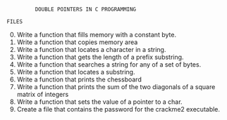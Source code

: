              DOUBLE POINTERS IN C PROGRAMMING
  
    FILES

0. Write a function that fills memory with a constant byte.
1. Write a function that copies memory area
2. Write a function that locates a character in a string.
3. Write a function that gets the length of a prefix substring.
4. Write a function that searches a string for any of a set of bytes.
5. Write a function that locates a substring.
6. Write a function that prints the chessboard
7. Write a function that prints the sum of the two diagonals of a square matrix of integers
8. Write a function that sets the value of a pointer to a char.
9. Create a file that contains the password for the crackme2 executable.
